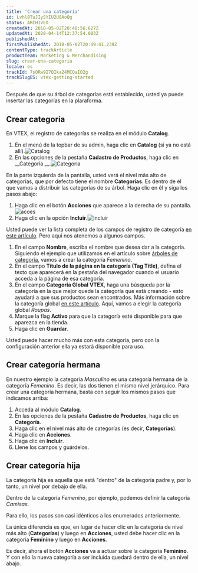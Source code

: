 ```yaml
---
title: 'Crear una categoría'
id: Lvhl8TuJIySYIU2U8AoQg
status: ARCHIVED
createdAt: 2018-05-02T20:48:56.627Z
updatedAt: 2020-04-14T12:37:54.083Z
publishedAt: 
firstPublishedAt: 2018-05-02T20:49:41.239Z
contentType: trackArticle
productTeam: Marketing & Merchandising
slug: crear-una-categoria
locale: es
trackId: 7sORw9I7QIka24MCQaIO2g
trackSlugES: vtex-getting-started
---
```


Después de que su árbol de categorías está establecido, usted ya puede insertar las categorías en la plaraforma.

## Crear categoría

En VTEX, el registro de categorías se realiza en el módulo __Catalog__.

1. En el menú de la topbar de su admin, haga clic en __Catalog__ (si ya no está allí).![Catalog](//images.contentful.com/alneenqid6w5/48wP1cDIw0EwoeOUY8OGWI/8874d5f10e57364c7d78852d5b48aed4/catalog.png)
2. En las opciones de la pestaña __Cadastro de Productos__, haga clic en __Categoría __.![Categoria](//images.contentful.com/alneenqid6w5/2w0IBMGwik0AGauGA4Eu0G/260db5fed8cca932f10b194a05a5f9c1/Categoria.png)

En la parte izquierda de la pantalla, usted verá el nivel más alto de categorías, que por defecto tiene el nombre __Categorías__. Es dentro de él que vamos a distribuir las categorías de su árbol.
Haga clic en él y siga los pasos abajo:

1. Haga clic en el botón __Acciones__ que aparece a la derecha de su pantalla.![acoes](//images.contentful.com/alneenqid6w5/lIbUp2QFuSckgmwsSGigE/41351e98a797a11deeb60d7bf7b0cac5/acoes.png)
2. Haga clic en la opción __Incluir__.![incluir](//images.contentful.com/alneenqid6w5/3DGlwjNNpmsW80AYS6CM4Q/3ccf2d1d74bb18e7ebd234977b1137ec/incluir.png)

Usted puede ver la lista completa de los campos de registro de categoría [en este artículo](/pt/tutorial/campos-de-cadastro-de-categoria).
Pero aquí nos atenemos a algunos campos.

1. En el campo __Nombre__, escriba el nombre que desea dar a la categoría. Siguiendo el ejemplo que utilizamos en el artículo sobre [árboles de categoría](/es/getting-started/crear-el-arbol-de-categorias), vamos a crear la categoría *Femenino*.
2. En el campo __Título de la página en la categoría (Tag Title)__, defina el texto que aparecerá en la pestaña del navegador cuando el usuario acceda a la página de esa categoría.
3. En el campo __Categoría Global VTEX__, haga una búsqueda por la categoría en la que mejor quede la categoría que está creando - esto ayudará a que sus productos sean encontrados. Más información sobre la categoría global [en este artículo](/es/tutorial/configurando-a-categoria-global). Aquí, vamos a elegir la categoría global *Roupas*.
4. Marque la flag __Activo__ para que la categoría esté disponible para que aparezca en la tienda.
5. Haga clic en __Guardar__.

Usted puede hacer mucho más con esta categoría, pero con la configuración anterior ella ya estará disponible para uso.

## Crear categoría hermana

En nuestro ejemplo la categoría *Masculino* es una categoría hermana de la categoría *Femenino*. Es decir, las dos tienen el mismo nivel jerárquico.
Para crear una categoría hermana, basta con seguir los mismos pasos que indicamos arriba:
1. Acceda al módulo __Catalog__.
2. En las opciones de la pestaña __Cadastro de Productos__, haga clic en __Categoría__.
3. Haga clic en el nivel más alto de categorías (es decir, __Categorías__).
4. Haga clic en __Acciones__.
5. Haga clic en __Incluir__.
6. Llene los campos y guárdelos.

## Crear categoría hija

La categoría hija es aquella que está "dentro" de la categoría padre y, por lo tanto, un nivel por debajo de ella.

Dentro de la categoría *Femenino*, por ejemplo, podemos definir la categoría *Camisas*.

Para ello, los pasos son casi idénticos a los enumerados anteriormente.

La única diferencia es que, en lugar de hacer clic en la categoría de nivel más alto (__Categorías__) y luego en __Acciones__, usted debe hacer clic en la categoría __Feminino__ y luego en __Acciones__.

Es decir, ahora el botón __Acciones__ va a actuar sobre la categoría __Feminino__. Y con ello la nueva categoría a ser incluida quedará dentro de ella, un nivel abajo.
